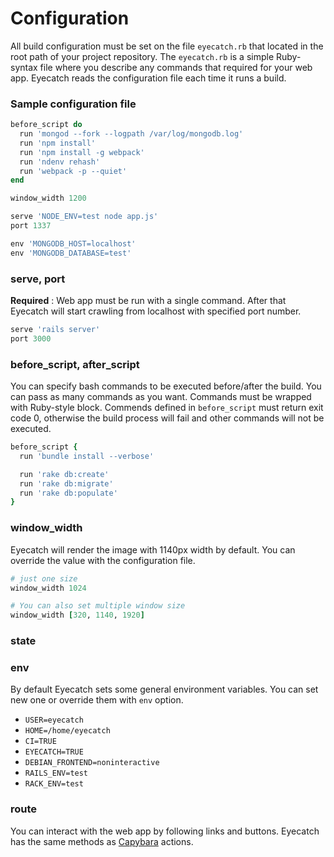 Configuration
=====

All build configuration must be set on the file `eyecatch.rb` that located in the root path of your project repository. The `eyecatch.rb` is a simple Ruby-syntax file where you describe any commands that required for your web app. Eyecatch reads the configuration file each time it runs a build.

### Sample configuration file
```ruby
before_script do
  run 'mongod --fork --logpath /var/log/mongodb.log'
  run 'npm install'
  run 'npm install -g webpack'
  run 'ndenv rehash'
  run 'webpack -p --quiet'
end

window_width 1200

serve 'NODE_ENV=test node app.js'
port 1337

env 'MONGODB_HOST=localhost'
env 'MONGODB_DATABASE=test'
```

### serve, port
**Required** : Web app must be run with a single command.
After that Eyecatch will start crawling from localhost with specified port number.
```ruby
serve 'rails server'
port 3000
```

### before_script, after_script
You can specify bash commands to be executed before/after the build.
You can pass as many commands as you want. Commands must be wrapped with Ruby-style block.
Commends defined in `before_script` must return exit code 0, otherwise the build process will fail and
other commands will not be executed.
```ruby
before_script {
  run 'bundle install --verbose'

  run 'rake db:create'
  run 'rake db:migrate'
  run 'rake db:populate'
}
```

### window_width
Eyecatch will render the image with 1140px width by default.
You can override the value with the configuration file.

```ruby
# just one size
window_width 1024
```

```ruby
# You can also set multiple window size
window_width [320, 1140, 1920]
```

### state


### env
By default Eyecatch sets some general environment variables.
You can set new one or override them with `env` option.

- `USER=eyecatch`
- `HOME=/home/eyecatch`
- `CI=TRUE`
- `EYECATCH=TRUE`
- `DEBIAN_FRONTEND=noninteractive`
- `RAILS_ENV=test`
- `RACK_ENV=test`


### route
You can interact with the web app by following links and buttons. Eyecatch has the same methods as [Capybara](http://www.rubydoc.info/github/jnicklas/capybara/master/Capybara/Node/Actions) actions.
